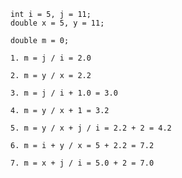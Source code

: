 ```
int i = 5, j = 11;
double x = 5, y = 11;

double m = 0;
```

```
1. m = j / i = 2.0
```
```
2. m = y / x = 2.2
```
```
3. m = j / i + 1.0 = 3.0
```
```
4. m = y / x + 1 = 3.2
```
```
5. m = y / x + j / i = 2.2 + 2 = 4.2
```
```
6. m = i + y / x = 5 + 2.2 = 7.2
```
```
7. m = x + j / i = 5.0 + 2 = 7.0 
```

